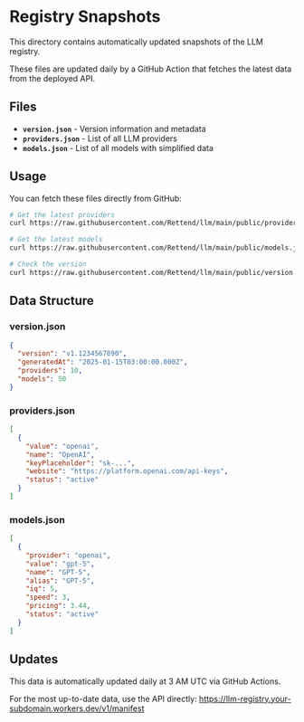 # Registry Snapshots

This directory contains automatically updated snapshots of the LLM registry.

These files are updated daily by a GitHub Action that fetches the latest data from the deployed API.

## Files

- **`version.json`** - Version information and metadata
- **`providers.json`** - List of all LLM providers
- **`models.json`** - List of all models with simplified data

## Usage

You can fetch these files directly from GitHub:

```bash
# Get the latest providers
curl https://raw.githubusercontent.com/Rettend/llm/main/public/providers.json

# Get the latest models
curl https://raw.githubusercontent.com/Rettend/llm/main/public/models.json

# Check the version
curl https://raw.githubusercontent.com/Rettend/llm/main/public/version.json
```

## Data Structure

### version.json

```json
{
  "version": "v1.1234567890",
  "generatedAt": "2025-01-15T03:00:00.000Z",
  "providers": 10,
  "models": 50
}
```

### providers.json

```json
[
  {
    "value": "openai",
    "name": "OpenAI",
    "keyPlaceholder": "sk-...",
    "website": "https://platform.openai.com/api-keys",
    "status": "active"
  }
]
```

### models.json

```json
[
  {
    "provider": "openai",
    "value": "gpt-5",
    "name": "GPT-5",
    "alias": "GPT-5",
    "iq": 5,
    "speed": 3,
    "pricing": 3.44,
    "status": "active"
  }
]
```

## Updates

This data is automatically updated daily at 3 AM UTC via GitHub Actions.

For the most up-to-date data, use the API directly: <https://llm-registry.your-subdomain.workers.dev/v1/manifest>
